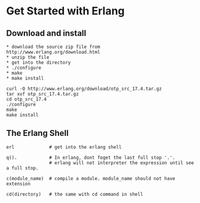 # Get Started with Erlang

## Download and install
    * download the source zip file from http://www.erlang.org/download.html
    * unzip the file
    * get into the directory
    * ./configure
    * make
    * make install

```shell
curl -O http://www.erlang.org/download/otp_src_17.4.tar.gz
tar xvf otp_src_17.4.tar.gz
cd otp_src_17.4
./configure
make
make install

```

## The Erlang Shell

```shell
erl             # get into the erlang shell

q().            # In erlang, dont foget the last full stop '.'.
                # erlang will not interpreter the expression until see a full stop.

c(module_name)  # compile a module. module_name should not have extension

cd(directory)   # the same with cd command in shell

```